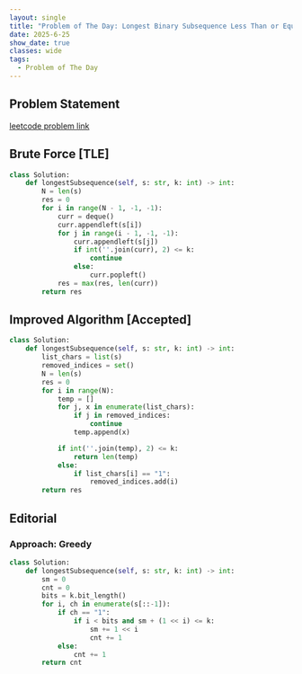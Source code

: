 ```yaml
---
layout: single
title: "Problem of The Day: Longest Binary Subsequence Less Than or Equal to K"
date: 2025-6-25
show_date: true
classes: wide
tags:
  - Problem of The Day
---
```


## Problem Statement

[leetcode problem link](https://leetcode.com/problems/longest-binary-subsequence-less-than-or-equal-to-k/description/?envType=daily-question&envId=2025-06-26)

## Brute Force [TLE]

```python
class Solution:
    def longestSubsequence(self, s: str, k: int) -> int:
        N = len(s)
        res = 0
        for i in range(N - 1, -1, -1):
            curr = deque()
            curr.appendleft(s[i])
            for j in range(i - 1, -1, -1):
                curr.appendleft(s[j])
                if int(''.join(curr), 2) <= k:
                    continue
                else:
                    curr.popleft()
            res = max(res, len(curr))
        return res
```

## Improved Algorithm [Accepted]

```python
class Solution:
    def longestSubsequence(self, s: str, k: int) -> int:
        list_chars = list(s)
        removed_indices = set()
        N = len(s)
        res = 0
        for i in range(N):
            temp = []
            for j, x in enumerate(list_chars):
                if j in removed_indices:
                    continue
                temp.append(x)

            if int(''.join(temp), 2) <= k:
                return len(temp)
            else:
                if list_chars[i] == "1":
                    removed_indices.add(i)
        return res
```

## Editorial

### Approach: Greedy

```python
class Solution:
    def longestSubsequence(self, s: str, k: int) -> int:
        sm = 0
        cnt = 0
        bits = k.bit_length()
        for i, ch in enumerate(s[::-1]):
            if ch == "1":
                if i < bits and sm + (1 << i) <= k:
                    sm += 1 << i
                    cnt += 1
            else:
                cnt += 1
        return cnt
```
